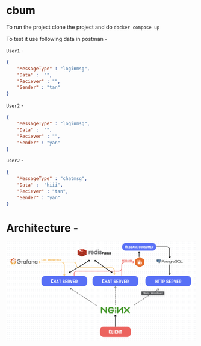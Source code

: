 # cbum

To run the project clone the project and do `docker compose up`

To test it use following data in postman - 

`User1` - 
```json
{
    "MessageType" : "loginmsg",
	"Data" :  "",
	"Reciever" : "",
	"Sender" : "tan"
}
```

`User2` - 
```json
{
    "MessageType" : "loginmsg",
	"Data" :  "",
	"Reciever" : "",
	"Sender" : "yan"
}
```

`user2` - 
```json
{
    "MessageType" : "chatmsg",
	"Data" :  "hiii",
	"Reciever" : "tan",
	"Sender" : "yan"
}
```

# Architecture - 
<img src="images/backendArchitecture.png"/>